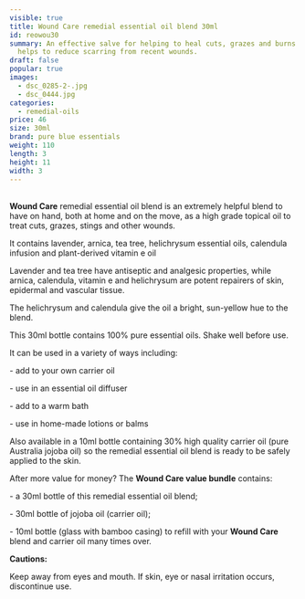 ```yaml
---
visible: true
title: Wound Care remedial essential oil blend 30ml
id: reowou30
summary: An effective salve for helping to heal cuts, grazes and burns.  Also
  helps to reduce scarring from recent wounds.
draft: false
popular: true
images:
  - dsc_0285-2-.jpg
  - dsc_0444.jpg
categories:
  - remedial-oils
price: 46
size: 30ml
brand: pure blue essentials
weight: 110
length: 3
height: 11
width: 3
---
```

\
**Wound Care** remedial essential oil blend is an extremely helpful blend to have on hand, both at home and on the move, as a high grade topical oil to treat cuts, grazes, stings and other wounds.

It contains lavender, arnica, tea tree, helichrysum essential oils, calendula infusion and plant-derived vitamin e oil

Lavender and tea tree have antiseptic and analgesic properties, while arnica, calendula, vitamin e and helichrysum are potent repairers of skin, epidermal and vascular tissue.

The helichrysum and calendula give the oil a bright, sun-yellow hue to the blend.

This 30ml bottle contains 100% pure essential oils. Shake well before use.

It can be used in a variety of ways including:

\- add to your own carrier oil

\- use in an essential oil diffuser

\- add to a warm bath

\- use in home-made lotions or balms

Also available in  a 10ml bottle containing 30% high quality carrier oil (pure Australia jojoba oil) so the remedial essential oil blend is ready to be safely applied to the skin. 

After more value for money? The **Wound Care value bundle** contains:

\- a 30ml bottle of this remedial essential oil blend;

\- 30ml bottle of jojoba oil (carrier oil);

\- 10ml bottle (glass with bamboo casing) to refill with your **Wound Care** blend and carrier oil many times over.



**Cautions:**

Keep away from eyes and mouth. If skin, eye or nasal irritation occurs, discontinue use.